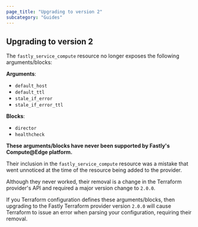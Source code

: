 ```yaml
---
page_title: "Upgrading to version 2"
subcategory: "Guides"
---
```


## Upgrading to version 2

The `fastly_service_compute` resource no longer exposes the following arguments/blocks:

**Arguments**:

- `default_host`
- `default_ttl`
- `stale_if_error`
- `stale_if_error_ttl`

**Blocks**:

- `director`
- `healthcheck`

**These arguments/blocks have never been supported by Fastly's Compute@Edge platform.** 

Their inclusion in the `fastly_service_compute` resource was a mistake that went unnoticed at the time of the resource being added to the provider.

Although they never worked, their removal is a change in the Terraform provider's API and required a major version change to `2.0.0`.

If you Terraform configuration defines these arguments/blocks, then upgrading to the Fastly Terraform provider version `2.0.0` will cause Terraform to issue an error when parsing your configuration, requiring their removal.
